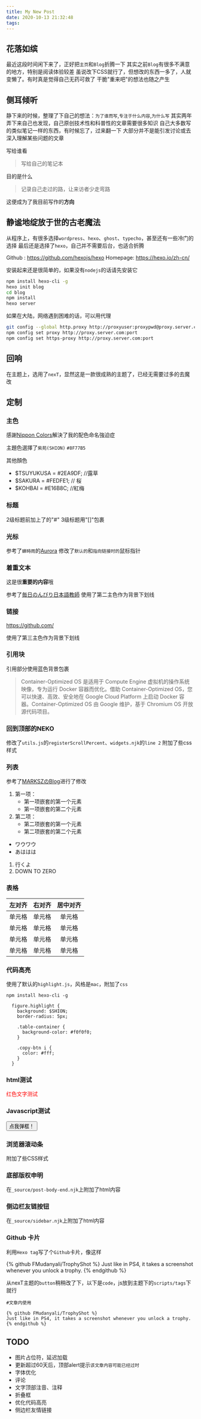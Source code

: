 ```yaml
---
title: My New Post
date: 2020-10-13 21:32:48
tags:
---
```


## 花落如缤

最近这段时间闲下来了，正好把`主页`和`Blog`折腾一下
其实之前`Blog`有很多不满意的地方，特别是阅读体验较差
虽说改下CSS就行了，但想改的东西一多了，人就变懒了。有时真是觉得自己无药可救了
干脆"重来吧"的想法也随之产生


## 侧耳倾听

静下来的时候，整理了下自己的想法：`为了谁而写`,`专注于什么内容`,`为什么写`
其实两年弄下来自己也发现，自己原创技术性和科普性的文章需要很多知识
自己大多数写的类似笔记一样的东西，有时候忘了，过来翻一下
大部分并不是能引发讨论或去深入理解某些问题的文章

写给谁看
>写给自己的笔记本

目的是什么
>记录自己走过的路，让来访者少走弯路

这便成为了我目前写作的**方向**

## 静谧地绽放于世的古老魔法

从程序上，有很多选择`wordpress`、`hexo`、`ghost`、`typecho`，甚至还有一些冷门的选择
最后还是选择了`hexo`，自己并不需要后台，也适合折腾

Github : https://github.com/hexojs/hexo
Homepage: https://hexo.io/zh-cn/

安装起来还是很简单的，如果没有`nodejs`的话请先安装它

```bash
npm install hexo-cli -g
hexo init blog
cd blog
npm install
hexo server
```

如果在大陆，网络遇到困难的话，可以用代理

```bash
git config --global http.proxy http://proxyuser:proxypwd@proxy.server.com:port
npm config set proxy http://proxy.server.com:port
npm config set https-proxy http://proxy.server.com:port
```


## 回响

在主题上，选用了`nexT`，显然这是一款很成熟的主题了，已经无需要过多的去魔改

## 定制

### 主色

感謝[Nippon Colors](https://nipponcolors.com/)解決了我的配色命名強迫症

主題色選擇了`紫苑(SHION)` `#8F77B5`

其他顏色

- $TSUYUKUSA = #2EA9DF; //露草
- $SAKURA = #FEDFE1; // 桜
- $KOHBAI = #E16B8C; //紅梅

### 标题

2级标题前加上了的"#"
3级标题用"[]"包裹

### 光标

参考了`蝉時雨`的[Aurora](https://github.com/chanshiyucx/aurora)
修改了`默认的`和`指向链接时的`鼠标指针

### 着重文本

这是很**重要的内容**哦

参考了[毎日のんびり日本語教師](https://nihongonosensei.net/)
使用了第二主色作为背景下划线

### 链接

https://github.com/

使用了第三主色作为背景下划线

### 引用块

引用部分使用蓝色背景包裹

>Container-Optimized OS 是适用于 Compute Engine 虚拟机的操作系统映像，专为运行 Docker 容器而优化。借助 Container-Optimized OS，您可以快速、高效、安全地在 Google Cloud Platform 上启动 Docker 容器。Container-Optimized OS 由 Google 维护，基于 Chromium OS 开放源代码项目。

### 回到顶部的NEKO

修改了`utils.js`的`registerScrollPercent`、`widgets.njk`的`line 2`
附加了些css样式


### 列表

参考了[MARKSZのBlog](https://molunerfinn.com/)进行了修改

1. 第一项：
    - 第一项嵌套的第一个元素
    - 第一项嵌套的第二个元素
2. 第二项：
    - 第二项嵌套的第一个元素
    - 第二项嵌套的第二个元素
    
- ワウワウ
- あははは

1. 行くよ
2. DOWN TO ZERO

### 表格

| 左对齐 | 右对齐 | 居中对齐 |
| :-----| ----: | :----: |
| 单元格 | 单元格 | 单元格 |
| 单元格 | 单元格 | 单元格 |
| 单元格 | 单元格 | 单元格 |
| 单元格 | 单元格 | 单元格 |


### 代码高亮

使用了默认的`highlight.js`，风格是`mac`，附加了`css`

`npm install hexo-cli -g`

```stylus
  figure.highlight {
    background: $SHION;
    border-radius: 5px;

    .table-container {
      background-color: #f0f0f0;
    }

    .copy-btn i {
      color: #fff;
    }
  }
```


### html测试

<p style="color: red">红色文字测试</p>

### Javascript测试
<button class="btn" id="jsTestBtn">点我弹框！</button>

<script>
document.addEventListener('DOMContentLoaded',function(){
    document.querySelector('#jsTestBtn').addEventListener('click',function() {
       alert('喵！');
    });
});
</script>

### 浏览器滚动条

附加了些CSS样式

### 底部版权申明

在`_source/post-body-end.njk`上附加了html内容

### 侧边栏友链按钮

在`_source/sidebar.njk`上附加了html内容


### Github 卡片

利用`Hexo tag`写了个`Github`卡片，像这样

{% github FMudanyali/TrophyShot %}
Just like in PS4, it takes a screenshot whenever you unlock a trophy.
{% endgithub %}

从nexT主题的`button`稍稍改了下，以下是`code`，js放到主题下的`scripts/tags`下就行

```text
#文章内使用

{% github FMudanyali/TrophyShot %}
Just like in PS4, it takes a screenshot whenever you unlock a trophy.
{% endgithub %}
```

## TODO

- 图片占位符，延迟加载
- 更新超过60天后，顶部alert提示`该文章内容可能已经过时`
- 字体优化
- 评论
- 文字顶部注音、注释
- 折叠框
- 优化代码高亮
- 侧边栏友情链接